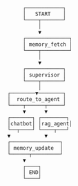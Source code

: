                     ┌────────────┐
                    │   START    │
                    └────┬───────┘
                         │
                         ▼
                    ┌──────────────┐
                    │ memory_fetch │
                    └────┬─────────┘
                         │
                         ▼
                    ┌────────────┐
                    │ supervisor │
                    └────┬───────┘
                         │
               ┌────────▼────────┐
               │  route_to_agent │
               └────┬──────┬─────┘
                    ▼      ▼
               ┌───────┐ ┌────────┐
               │chatbot│ │rag_agent│
               └──┬────┘ └────┬───┘
               ▼           ▼
               ┌────────────────┐
               │ memory_update  │
               └──────┬─────────┘
                    ▼
                    ┌────┐
                    │ END│
                    └────┘
